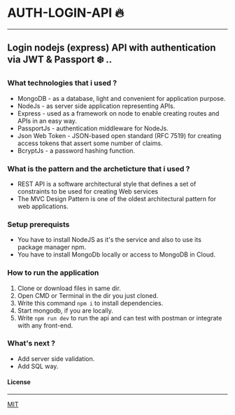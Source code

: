 # AUTH-LOGIN-API 🔥
---

## Login nodejs (express) API with authentication via JWT & Passport ❄️ ..

### What technologies that i used ?
 - MongoDB - as a database, light and convenient for application purpose.
 - NodeJs - as server side application representing APIs.
 - Express - used as a framework on node to enable creating routes and APIs in an easy way.
 - PassportJs - authentication middleware for NodeJs.
 - Json Web Token - JSON-based open standard (RFC 7519) for creating access tokens that assert some number of claims.
 - BcryptJs - a password hashing function.
 

### What is the pattern and the archeticture that i used ?
 - REST API is a software architectural style that defines a set of constraints to be used for creating Web services
 - The MVC Design Pattern is one of the oldest architectural pattern for web applications.


### Setup prerequists
 - You have to install NodeJS as it's the service and also to use its package manager npm.
 - You have to install MongoDb locally or access to MongoDB in Cloud.
 

### How to run the application
 1. Clone or download files in same dir.
 2. Open CMD or Terminal in the dir you just cloned.
 3. Write this command ``` npm i ``` to install dependencies.
 4. Start mongodb, if you are locally.
 5. Write ``` npm run dev ``` to run the api and can test with postman or integrate with any front-end.


### What's next ?
 - Add server side validation.
 - Add SQL way.


#### License
---
[MIT](https://choosealicense.com/licenses/mit/) 